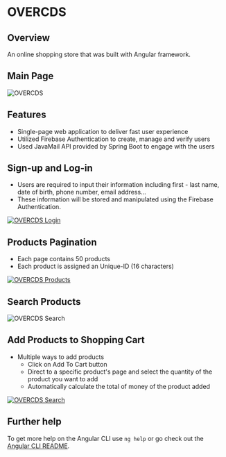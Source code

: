 # OVERCDS


## Overview

An online shopping store that was built with Angular framework.

## Main Page

![OVERCDS](https://github.com/jtrinh21/OverCDs/blob/master/FrontPageOverCDS.gif)


## Features

- Single-page web application to deliver fast user experience
- Utilized Firebase Authentication to create, manage and verify users
- Used JavaMail API provided by Spring Boot to engage with the users

## Sign-up and Log-in

* Users are required to input their information including first - last name, 
date of birth, phone number, email address...
* These information will be stored  and manipulated using the Firebase Authentication.


[![OVERCDS Login](https://github.com/jtrinh21/OverCDs/blob/master/OVERCDSSignupLogin.gif)](https://www.youtube.com/watch?v=0r4EhKT0CuA)


## Products Pagination 

- Each page contains 50 products
- Each product is assigned an Unique-ID (16 characters)

[![OVERCDS Products](https://github.com/jtrinh21/OverCDs/blob/master/OVERCDSProduct.gif)](https://www.youtube.com/watch?v=cHWh4Kb5WGE)

## Search Products

![OVERCDS Search](https://github.com/jtrinh21/OverCDs/blob/master/OVERCDSSearch.gif)

## Add Products to Shopping Cart

- Multiple ways to add products
  - Click on Add To Cart button
  - Direct to a specific product's page and select the quantity of the product you want to add
  - Automatically calculate the total of money of the product added
  
  
[![OVERCDS Search](https://github.com/jtrinh21/OverCDs/blob/master/OVERCDSAddProducts.gif)](https://www.youtube.com/watch?v=Ieg6yzTduVI)

## Further help

To get more help on the Angular CLI use `ng help` or go check out the [Angular CLI README](https://github.com/angular/angular-cli/blob/master/README.md).
